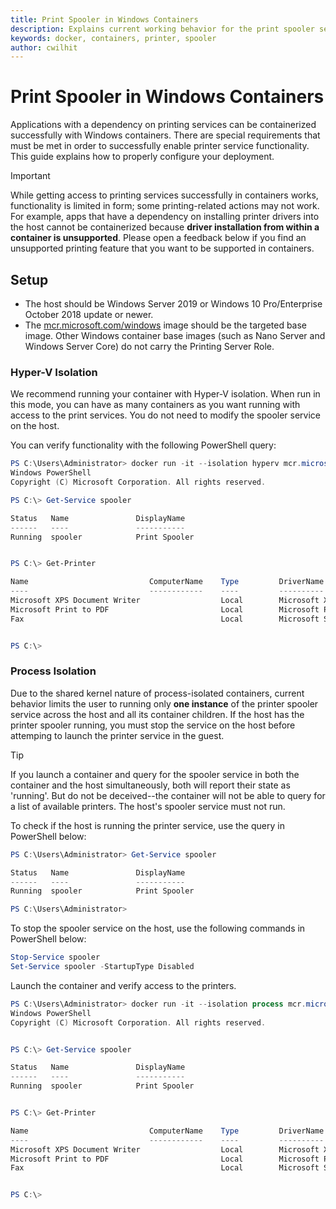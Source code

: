 ```yaml
---
title: Print Spooler in Windows Containers
description: Explains current working behavior for the print spooler service in Windows containers
keywords: docker, containers, printer, spooler
author: cwilhit
---
```


# Print Spooler in Windows Containers

Applications with a dependency on printing services can be containerized successfully with Windows containers. There are special requirements that must be met in order to successfully enable printer service functionality. This guide explains how to properly configure your deployment.

> [!IMPORTANT]
> While getting access to printing services successfully in containers works, functionality is limited in form; some printing-related actions may not work. For example, apps that have a dependency on installing printer drivers into the host cannot be containerized because **driver installation from within a container is unsupported**. Please open a feedback below if you find an unsupported printing feature that you want to be supported in containers.

## Setup

* The host should be Windows Server 2019 or Windows 10 Pro/Enterprise October 2018 update or newer.
* The [mcr.microsoft.com/windows](https://hub.docker.com/_/microsoft-windowsfamily-windows) image should be the targeted base image. Other Windows container base images (such as Nano Server and Windows Server Core) do not carry the Printing Server Role.

### Hyper-V Isolation

We recommend running your container with Hyper-V isolation. When run in this mode, you can have as many containers as you want running with access to the print services. You do not need to modify the spooler service on the host.

You can verify functionality with the following PowerShell query:

```PowerShell
PS C:\Users\Administrator> docker run -it --isolation hyperv mcr.microsoft.com/windows:1809 powershell.exe
Windows PowerShell
Copyright (C) Microsoft Corporation. All rights reserved.

PS C:\> Get-Service spooler

Status   Name               DisplayName
------   ----               -----------
Running  spooler            Print Spooler


PS C:\> Get-Printer

Name                           ComputerName    Type         DriverName                PortName        Shared   Published
----                           ------------    ----         ----------                --------        ------   --------
Microsoft XPS Document Writer                  Local        Microsoft XPS Document... PORTPROMPT:     False    False
Microsoft Print to PDF                         Local        Microsoft Print To PDF    PORTPROMPT:     False    False
Fax                                            Local        Microsoft Shared Fax D... SHRFAX:         False    False


PS C:\>
```

### Process Isolation

Due to the shared kernel nature of process-isolated containers, current behavior limits the user to running only **one instance** of the printer spooler service across the host and all its container children. If the host has the printer spooler running, you must stop the service on the host before attemping to launch the printer service in the guest.

> [!TIP]
> If you launch a container and query for the spooler service in both the container and the host simultaneously, both will report their state as 'running'. But do not be deceived--the container will not be able to query for a list of available printers. The host's spooler service must not run. 

To check if the host is running the printer service, use the query in PowerShell below:

```PowerShell
PS C:\Users\Administrator> Get-Service spooler

Status   Name               DisplayName
------   ----               -----------
Running  spooler            Print Spooler

PS C:\Users\Administrator>
```

To stop the spooler service on the host, use the following commands in PowerShell below:

```PowerShell
Stop-Service spooler
Set-Service spooler -StartupType Disabled
```

Launch the container and verify access to the printers.

```PowerShell
PS C:\Users\Administrator> docker run -it --isolation process mcr.microsoft.com/windows:1809 powershell.exe
Windows PowerShell
Copyright (C) Microsoft Corporation. All rights reserved.


PS C:\> Get-Service spooler

Status   Name               DisplayName
------   ----               -----------
Running  spooler            Print Spooler


PS C:\> Get-Printer

Name                           ComputerName    Type         DriverName                PortName        Shared   Published
----                           ------------    ----         ----------                --------        ------   --------
Microsoft XPS Document Writer                  Local        Microsoft XPS Document... PORTPROMPT:     False    False
Microsoft Print to PDF                         Local        Microsoft Print To PDF    PORTPROMPT:     False    False
Fax                                            Local        Microsoft Shared Fax D... SHRFAX:         False    False


PS C:\>
```